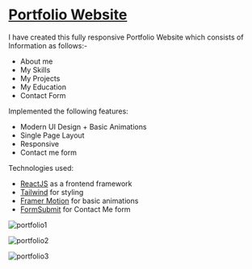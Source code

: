 # [Portfolio Website](https://portfoliogauravgupta.netlify.app/)

I have created this fully responsive Portfolio Website which consists of Information as follows:-  
- About me
- My Skills
- My Projects
- My Education
- Contact Form

Implemented the following features:
- Modern UI Design + Basic Animations
- Single Page Layout
- Responsive
- Contact me form 

Technologies used:
- [ReactJS](https://react.dev/) as a frontend framework
- [Tailwind](https://tailwindcss.com/) for styling
- [Framer Motion](https://www.framer.com/motion/) for basic animations
- [FormSubmit](https://formsubmit.co/) for Contact Me form
  

![portfolio1](https://github.com/gauravgupta1272/Portfolio/assets/94973913/d5ab694a-9948-4329-b494-d707259b066a)

![portfolio2](https://github.com/gauravgupta1272/Portfolio/assets/94973913/e5b6832a-79ec-4239-b031-61871c921ab0)

![portfolio3](https://github.com/gauravgupta1272/Portfolio/assets/94973913/61669d03-0c1d-407f-8be7-be678bd7ae1f)




  

